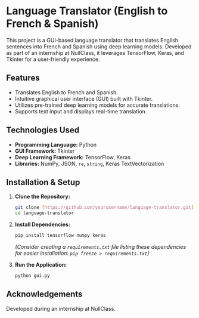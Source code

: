 # Language Translator (English to French & Spanish)

This project is a GUI-based language translator that translates English sentences into French and Spanish using deep learning models. Developed as part of an internship at NullClass, it leverages TensorFlow, Keras, and Tkinter for a user-friendly experience.

## Features

*   Translates English to French and Spanish.
*   Intuitive graphical user interface (GUI) built with Tkinter.
*   Utilizes pre-trained deep learning models for accurate translations.
*   Supports text input and displays real-time translation.

## Technologies Used

*   **Programming Language:** Python
*   **GUI Framework:** Tkinter
*   **Deep Learning Framework:** TensorFlow, Keras
*   **Libraries:** NumPy, JSON, `re`, `string`, Keras TextVectorization

## Installation & Setup

1.  **Clone the Repository:**

    ```bash
    git clone [https://github.com/yourusername/language-translator.git](https://www.google.com/search?q=https://github.com/yourusername/language-translator.git)
    cd language-translator
    ```

2.  **Install Dependencies:**

    ```bash
    pip install tensorflow numpy keras
    ```

    *(Consider creating a `requirements.txt` file listing these dependencies for easier installation: `pip freeze > requirements.txt`)*

3.  **Run the Application:**

    ```bash
    python gui.py
    ```
    
## Acknowledgements

Developed during an internship at NullClass.
